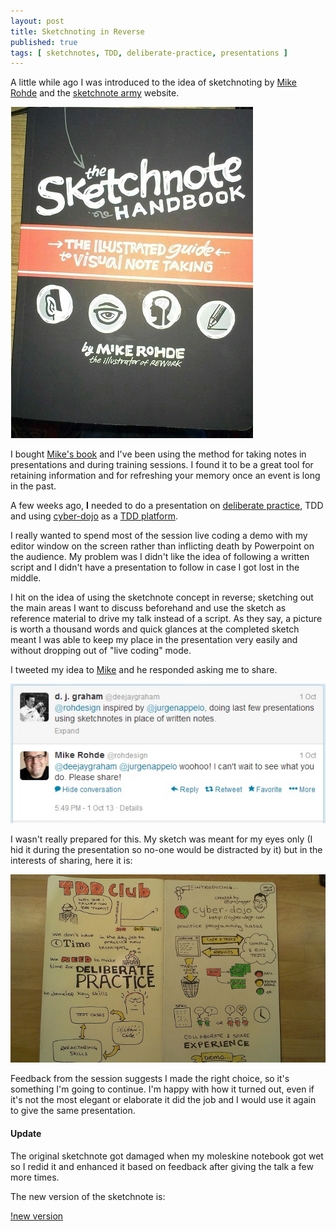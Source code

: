 ```yaml
---
layout: post
title: Sketchnoting in Reverse
published: true
tags: [ sketchnotes, TDD, deliberate-practice, presentations ]
---
```


A little while ago I was introduced to the idea of sketchnoting by 
[Mike Rohde](http://rohdesign.com/) and the 
[sketchnote army](http://www.sketchnotearmy.com/) website.

![book](/img/sketchnote-handbook.jpg)

I bought [Mike's book](http://rohdesign.com/book) and I've been using the 
method for taking notes in presentations and during training sessions. I 
found it to be a great tool for retaining information and for refreshing your 
memory once an event is long in the past.

A few weeks ago, **I** needed to do a presentation on 
[deliberate practice](http://jonjagger.blogspot.com/2011/02/deliberate-practice.html), 
TDD and using [cyber-dojo](http://www.cyber-dojo.com/) as a 
[TDD platform](http://jonjagger.blogspot.com/p/cyber-dojo_2380.html).

I really wanted to spend most of the session live coding a demo with my editor 
window on the screen rather than inflicting death by Powerpoint on the audience. 
My problem was I didn't like the idea of following a written script and I 
didn't have a presentation to follow in case I got lost in the middle.

I hit on the idea of using the sketchnote concept in reverse; sketching out 
the main areas I want to discuss beforehand and use the sketch as reference 
material to drive my talk instead of a script. As they say, a picture is 
worth a thousand words and quick glances at the completed sketch meant I was 
able to keep my place in the presentation very easily and without dropping 
out of "live coding" mode. 

I tweeted my idea to [Mike](http://twitter.com/rohdesign) and he responded 
asking me to share. 

![tweet](/img/tweet-2013-10-01.jpg)

I wasn't really prepared for this. My sketch was meant for my eyes only 
(I hid it during the presentation so no-one would be distracted by it) 
but in the interests of sharing, here it is:

![sketchnote](/img/deliberate-practice-presentation-notes-lofi.jpg "Sketchnote")

Feedback from the session suggests I made the right choice, so it's something 
I'm going to continue. I'm happy with how it turned out, even if it's not 
the most elegant or elaborate it did the job and I would use it again to give 
the same presentation.

<div class="alert alert-info">
<h4>Update</h4>
The original sketchnote got damaged when my moleskine notebook got wet so 
I redid it and enhanced it based on feedback after giving the talk a few 
more times.
</div>

The new version of the sketchnote is:

[!new version](/img/deliberate-practice-presentation-notes2-bw-lofi.png "Sketchote update")

